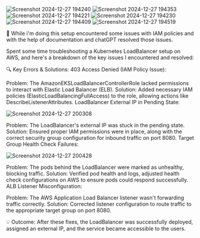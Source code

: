 ![Screenshot 2024-12-27 194240](https://github.com/user-attachments/assets/13c05f86-bd6c-46c9-98f1-c8cf926faaa6)
![Screenshot 2024-12-27 194353](https://github.com/user-attachments/assets/40085622-68c7-4f49-8c20-d30133783d5b)
![Screenshot 2024-12-27 194221](https://github.com/user-attachments/assets/ab0d0be4-409a-4330-9800-61afb389bc67)
![Screenshot 2024-12-27 194230](https://github.com/user-attachments/assets/8f8d1e39-c951-4b8c-ab9f-020283b086d2)
![Screenshot 2024-12-27 194409](https://github.com/user-attachments/assets/cec47b31-2346-4544-bdba-33ec55669f17)
![Screenshot 2024-12-27 194519](https://github.com/user-attachments/assets/853d8ac2-c662-4f0c-876b-539ec3aa9dcb)


🚀 While i'm doing this setup encountered some issues with IAM policies and with the help of documentation and chatGPT resolved those issues.

Spent some time troubleshooting a Kubernetes LoadBalancer setup on AWS, and here's a breakdown of the key issues I encountered and resolved:

🔍 Key Errors & Solutions:
403 Access Denied (IAM Policy Issue):

Problem: The AmazonEKSLoadBalancerControllerRole lacked permissions to interact with Elastic Load Balancer (ELB).
Solution: Added necessary IAM policies (ElasticLoadBalancingFullAccess) to the role, allowing actions like DescribeListenerAttributes.
LoadBalancer External IP in Pending State:

![Screenshot 2024-12-27 200308](https://github.com/user-attachments/assets/9532c268-c32d-4436-8188-2d9fc40a2da5)


Problem: The LoadBalancer's external IP was stuck in the pending state.
Solution: Ensured proper IAM permissions were in place, along with the correct security group configuration for inbound traffic on port 8080.
Target Group Health Check Failures:

![Screenshot 2024-12-27 200428](https://github.com/user-attachments/assets/b29d7e8a-2fda-49e5-bfdc-1c364d8385b8)


Problem: The pods behind the LoadBalancer were marked as unhealthy, blocking traffic.
Solution: Verified pod health and logs, adjusted health check configurations on AWS to ensure pods could respond successfully.
ALB Listener Misconfiguration:

Problem: The AWS Application Load Balancer listener wasn't forwarding traffic correctly.
Solution: Corrected listener configuration to route traffic to the appropriate target group on port 8080.

💡 Outcome: After these fixes, the LoadBalancer was successfully deployed, assigned an external IP, and the service became accessible to the users.

